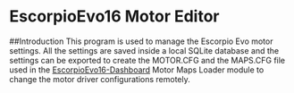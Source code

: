 # EscorpioEvo16 Motor Editor
##Introduction
This program is used to manage the Escorpio Evo motor settings. All the settings are saved inside a local SQLite database and the
settings can be exported to create the MOTOR.CFG and the MAPS.CFG file used in the [EscorpioEvo16-Dashboard](https://github.com/DavideMalvezzi/EscorpioEvo16-Dashboard)
Motor Maps Loader module to change the motor driver configurations remotely.
